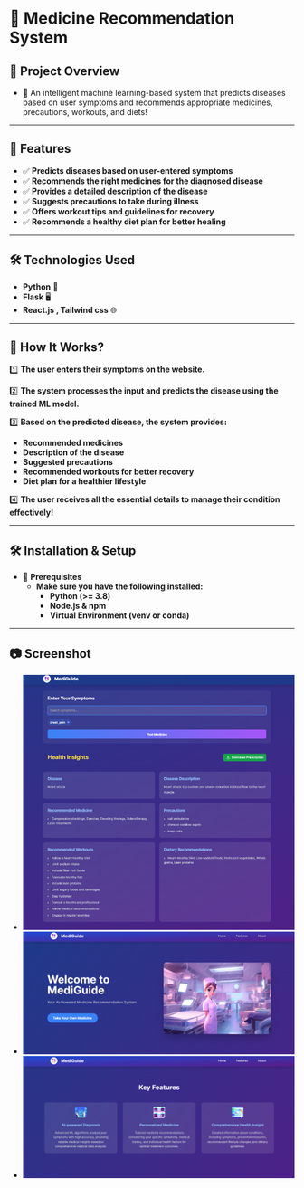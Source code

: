 # **🏥 Medicine Recommendation System**

## **🌟 Project Overview**
- 🚀 An intelligent machine learning-based system that predicts diseases based on user symptoms and recommends appropriate medicines, precautions, workouts, and diets!

---

## **🚀 Features**
- ✅ **Predicts diseases based on user-entered symptoms**
- ✅ **Recommends the right medicines for the diagnosed disease**
- ✅ **Provides a detailed description of the disease**
- ✅ **Suggests precautions to take during illness**
- ✅ **Offers workout tips and guidelines for recovery**
- ✅ **Recommends a healthy diet plan for better healing**

---

## **🛠️ Technologies Used**
- **Python** 🐍
- **Flask** 🖥️
- **React.js , Tailwind css** 🌐


---


## **🎯 How It Works?**

1️⃣ **The user enters their symptoms on the website.**

2️⃣ **The system processes the input and predicts the disease using the trained ML model.**

3️⃣ **Based on the predicted disease, the system provides:**
   - **Recommended medicines**
   - **Description of the disease**
   - **Suggested precautions**
   - **Recommended workouts for better recovery**
   - **Diet plan for a healthier lifestyle**

4️⃣ **The user receives all the essential details to manage their condition effectively!**

---

## **🛠️ Installation & Setup**

- 📌 **Prerequisites**
   - **Make sure you have the following installed:**
     - **Python (>= 3.8)**
     - **Node.js & npm**
     - **Virtual Environment (venv or conda)**

---


      

## **📷 Screenshot**
- ![Home UI](Screenshot/Home.png)
- ![Features UI](Screenshot/Features.png)
- ![Result Dashboard UI](Screenshot/Result_Dashboard.png)





